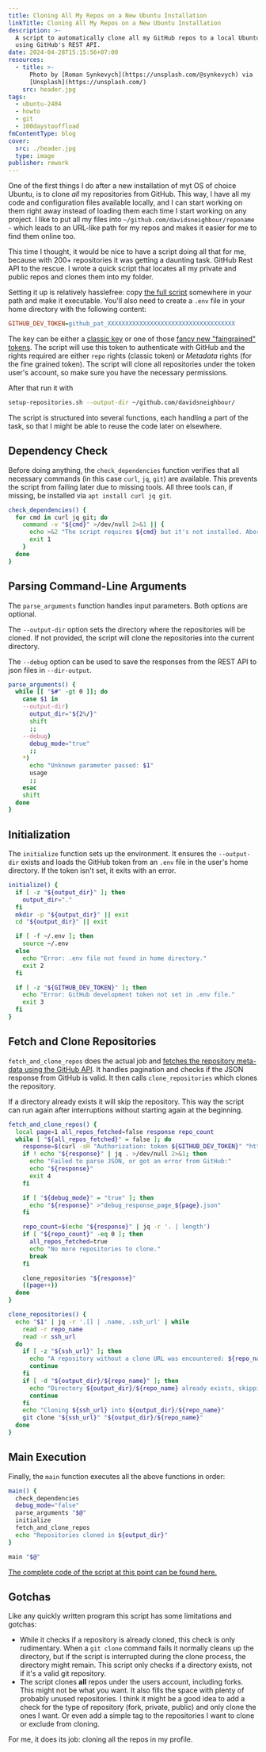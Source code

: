 ```yaml
---
title: Cloning All My Repos on a New Ubuntu Installation
linkTitle: Cloning All My Repos on a New Ubuntu Installation
description: >-
  A script to automatically clone all my GitHub repos to a local Ubuntu system
  using GitHub's REST API.
date: 2024-04-28T15:15:56+07:00
resources:
  - title: >-
      Photo by [Roman Synkevych](https://unsplash.com/@synkevych) via
      [Unsplash](https://unsplash.com/)
    src: header.jpg
tags:
  - ubuntu-2404
  - howto
  - git
  - 100daystooffload
fmContentType: blog
cover:
  src: ./header.jpg
  type: image
publisher: rework
---
```


One of the first things I do after a new installation of myt OS of choice Ubuntu, is to clone *all* my repositories from GitHub. This way, I have all my code and configuration files available locally, and I can start working on them right away instead of loading them each time I start working on any project. I like to put all my files into `~/github.com/davidsneighbour/reponame` - which leads to an URL-like path for my repos and makes it easier for me to find them online too.

This time I thought, it would be nice to have a script doing all that for me, because with 200+ repositories it was getting a daunting task. GitHub Rest API to the rescue. I wrote a quick script that locates all my private and public repos and clones them into my folder.

Setting it up is relatively hasslefree: copy [the full script](https://github.com/davidsneighbour/dotfiles/blob/2a3178501237a90e29b3e865c1736a0b592f51c2/bin/helpers/setup-repositories.sh) somewhere in your path and make it executable. You'll also need to create a `.env` file in your home directory with the following content:

```ini
GITHUB_DEV_TOKEN=github_pat_XXXXXXXXXXXXXXXXXXXXXXXXXXXXXXXXXXXX
```

The key can be either a [classic key](https://github.com/settings/tokens) or one of those [fancy new "faingrained" tokens](https://github.com/settings/tokens?type=beta). The script will use this token to authenticate with GitHub and the rights required are either `repo` rights (classic token) or *Metadata* rights (for the fine grained token). The script will clone all repositories under the token user's account, so make sure you have the necessary permissions.

After that run it with

```bash
setup-repositories.sh --output-dir ~/github.com/davidsneighbour/
```

The script is structured into several functions, each handling a part of the task, so that I might be able to reuse the code later on elsewhere.

## Dependency Check

Before doing anything, the `check_dependencies` function verifies that all necessary commands (in this case `curl`, `jq`, `git`) are available. This prevents the script from failing later due to missing tools. All three tools can, if missing, be installed via `apt install curl jq git`.

```bash
check_dependencies() {
  for cmd in curl jq git; do
    command -v "${cmd}" >/dev/null 2>&1 || {
      echo >&2 "The script requires ${cmd} but it's not installed. Aborting."
      exit 1
    }
  done
}
```

## Parsing Command-Line Arguments

The `parse_arguments` function handles input parameters. Both options are optional.

The `--output-dir` option sets the directory where the repositories will be cloned. If not provided, the script will clone the repositories into the current directory.

The `--debug` option can be used to save the responses from the REST API to json files in `--dir-output`.

```bash
parse_arguments() {
  while [[ "$#" -gt 0 ]]; do
    case $1 in
    --output-dir)
      output_dir="${2%/}"
      shift
      ;;
    --debug)
      debug_mode="true"
      ;;
    *)
      echo "Unknown parameter passed: $1"
      usage
      ;;
    esac
    shift
  done
}
```

## Initialization

The `initialize` function sets up the environment. It ensures the `--output-dir` exists and loads the GitHub token from an `.env` file in the user's home directory. If the token isn't set, it exits with an error.

```bash
initialize() {
  if [ -z "${output_dir}" ]; then
    output_dir="."
  fi
  mkdir -p "${output_dir}" || exit
  cd "${output_dir}" || exit

  if [ -f ~/.env ]; then
    source ~/.env
  else
    echo "Error: .env file not found in home directory."
    exit 2
  fi

  if [ -z "${GITHUB_DEV_TOKEN}" ]; then
    echo "Error: GitHub development token not set in .env file."
    exit 3
  fi
}
```

## Fetch and Clone Repositories

`fetch_and_clone_repos` does the actual job and [fetches the repository meta-data using the GitHub API](https://docs.github.com/en/rest/repos/repos#list-repositories-for-the-authenticated-user). It handles pagination and checks if the JSON response from GitHub is valid. It then calls `clone_repositories` which clones the repository.

If a directory already exists it will skip the repository. This way the script can run again after interruptions without starting again at the beginning.

```bash
fetch_and_clone_repos() {
  local page=1 all_repos_fetched=false response repo_count
  while [ "${all_repos_fetched}" = false ]; do
    response=$(curl -sH "Authorization: token ${GITHUB_DEV_TOKEN}" "https://api.github.com/user/repos?type=all&per_page=100&page=${page}")
    if ! echo "${response}" | jq . >/dev/null 2>&1; then
      echo "Failed to parse JSON, or got an error from GitHub:"
      echo "${response}"
      exit 4
    fi

    if [ "${debug_mode}" = "true" ]; then
      echo "${response}" >"debug_response_page_${page}.json"
    fi

    repo_count=$(echo "${response}" | jq -r '. | length')
    if [ "${repo_count}" -eq 0 ]; then
      all_repos_fetched=true
      echo "No more repositories to clone."
      break
    fi

    clone_repositories "${response}"
    ((page++))
  done
}

clone_repositories() {
  echo "$1" | jq -r '.[] | .name, .ssh_url' | while
    read -r repo_name
    read -r ssh_url
  do
    if [ -z "${ssh_url}" ]; then
      echo "A repository without a clone URL was encountered: ${repo_name}"
      continue
    fi
    if [ -d "${output_dir}/${repo_name}" ]; then
      echo "Directory ${output_dir}/${repo_name} already exists, skipping clone."
      continue
    fi
    echo "Cloning ${ssh_url} into ${output_dir}/${repo_name}"
    git clone "${ssh_url}" "${output_dir}/${repo_name}"
  done
}
```

## Main Execution

Finally, the `main` function executes all the above functions in order:

```bash
main() {
  check_dependencies
  debug_mode="false"
  parse_arguments "$@"
  initialize
  fetch_and_clone_repos
  echo "Repositories cloned in ${output_dir}"
}

main "$@"
```

[The complete code of the script at this point can be found here.](https://github.com/davidsneighbour/dotfiles/blob/2a3178501237a90e29b3e865c1736a0b592f51c2/bin/helpers/setup-repositories.sh)

## Gotchas

Like any quickly written program this script has some limitations and gotchas:

* While it checks if a repository is already cloned, this check is only rudimentary. When a `git clone` command fails it normally cleans up the directory, but if the script is interrupted during the clone process, the directory might remain. This script only checks if a directory exists, not if it's a valid git repository.
* The script clones **all** repos under the users account, including forks. This might not be what you want. It also fills the space with plenty of probably unused repositories. I think it might be a good idea to add a check for the type of repository (fork, private, public) and only clone the ones I want. Or even add a simple tag to the repositories I want to clone or exclude from cloning.

For me, it does its job: cloning all the repos in my profile.
